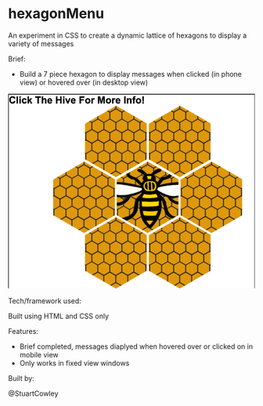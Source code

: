 # hexagonMenu

An experiment in CSS to create a dynamic lattice of hexagons to display a variety of messages

Brief:
 - Build a 7 piece hexagon to display messages when clicked (in phone view) or hovered over (in desktop view)

![Screenshot](https://github.com/StuartCowley/hexagonMenu/blob/master/Screenshot%20Hive.png)

Tech/framework used:

Built using HTML and CSS only

Features:

 - Brief completed, messages diaplyed when hovered over or clicked on in mobile view
 - Only works in fixed view windows
 
Built by:

@StuartCowley

